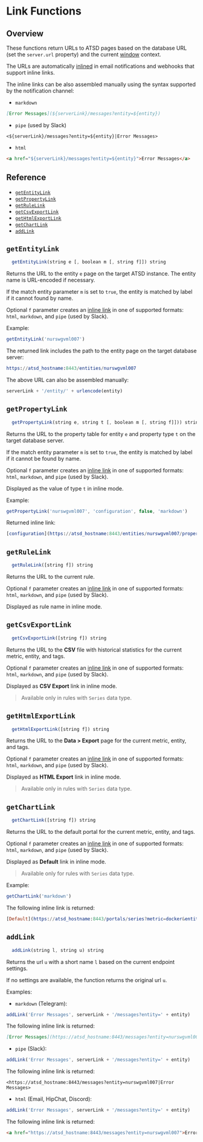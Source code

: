 # Link Functions

## Overview

These functions return URLs to ATSD pages based on the database URL (set the `server.url` property) and the current [window](window.md) context.

The URLs are automatically [inlined](links.md#inline-links) in email notifications and webhooks that support inline links.

The inline links can be also assembled manually using the syntax supported by the notification channel:

* `markdown`

```markdown
[Error Messages](${serverLink}/messages?entity=${entity})
```

* `pipe` (used by Slack)

```ls
<${serverLink}/messages?entity=${entity}|Error Messages>
```

* `html`

```html
<a href="${serverLink}/messages?entity=${entity}">Error Messages</a>
```

## Reference

* [`getEntityLink`](#getentitylink)
* [`getPropertyLink`](#getpropertylink)
* [`getRuleLink`](#getrulelink)
* [`getCsvExportLink`](#getcsvexportlink)
* [`getHtmlExportLink`](#gethtmlexportlink)
* [`getChartLink`](#getchartlink)
* [`addLink`](#addlink)

## `getEntityLink`

```javascript
  getEntityLink(string e [, boolean m [, string f]]) string
```

Returns the URL to the entity `e` page on the target ATSD instance. The entity name is URL-encoded if necessary.

If the match entity parameter `m` is set to `true`, the entity is matched by label if it cannot found by name.

Optional `f` parameter creates an [inline link](links.md#inline-links) in one of supported formats: `html`, `markdown`, and `pipe` (used by Slack).

Example:

```javascript
getEntityLink('nurswgvml007')
```

The returned link includes the path to the entity page on the target database server:

```elm
https://atsd_hostname:8443/entities/nurswgvml007
```

The above URL can also be assembled manually:

```javascript
serverLink + '/entity/' + urlencode(entity)
```

## `getPropertyLink`

```javascript
  getPropertyLink(string e, string t [, boolean m [, string f]])) string
```

Returns the URL to the property table for entity `e` and property type `t` on the target database server.

If the match entity parameter `m` is set to `true`, the entity is matched by label if it cannot be found by name.

Optional `f` parameter creates an [inline link](links.md#inline-links) in one of supported formats: `html`, `markdown`, and `pipe` (used by Slack).

Displayed as the value of type `t` in inline mode.

Example:

```javascript
getPropertyLink('nurswgvml007', 'configuration', false, 'markdown')
```

Returned inline link:

```elm
[configuration](https://atsd_hostname:8443/entities/nurswgvml007/properties?type=configuration)
```

## `getRuleLink`

```javascript
  getRuleLink([string f]) string
```

Returns the URL to the current rule.

Optional `f` parameter creates an [inline link](links.md#inline-links) in one of supported formats: `html`, `markdown`, and `pipe` (used by Slack).

Displayed as rule name in inline mode.

## `getCsvExportLink`

```javascript
  getCsvExportLink([string f]) string
```

Returns the URL to the **CSV** file with historical statistics for the current metric, entity, and tags.

Optional `f` parameter creates an [inline link](links.md#inline-links) in one of supported formats: `html`, `markdown`, and `pipe` (used by Slack).

Displayed as **CSV Export** link in inline mode.

> Available only in rules with `Series` data type.

## `getHtmlExportLink`

```javascript
  getHtmlExportLink([string f]) string
```

Returns the URL to the **Data > Export** page for the current metric, entity, and tags.

Optional `f` parameter creates an [inline link](links.md#inline-links) in one of supported formats: `html`, `markdown`, and `pipe` (used by Slack).

Displayed as **HTML Export** link in inline mode.

> Available only in rules with `Series` data type.

## `getChartLink`

```javascript
  getChartLink([string f]) string
```

Returns the URL to the default portal for the current metric, entity, and tags.

Optional `f` parameter creates an [inline link](links.md#inline-links) in one of supported formats: `html`, `markdown`, and `pipe` (used by Slack).

Displayed as **Default** link in inline mode.

> Available only for rules with `Series` data type.

Example:

```javascript
getChartLink('markdown')
```

The following inline link is returned:

```elm
[Default](https://atsd_hostname:8443/portals/series?metric=docker&entity=nurswgvml007...)
```

## `addLink`

```javascript
  addLink(string l, string u) string
```

Returns the url `u` with a short name `l` based on the current endpoint settings.

If no settings are available, the function returns the original url `u`.

Examples:

* `markdown` (Telegram):

```javascript
addLink('Error Messages', serverLink + '/messages?entity=' + entity)
```

The following inline link is returned:

```markdown
[Error Messages](https://atsd_hostname:8443/messages?entity=nurswgvml007)
```

* `pipe` (Slack):

```javascript
addLink('Error Messages', serverLink + '/messages?entity=' + entity)
```

The following inline link is returned:

```ls
<https://atsd_hostname:8443/messages?entity=nurswgvml007|Error Messages>
```

* `html` (Email, HipChat, Discord):

```javascript
addLink('Error Messages', serverLink + '/messages?entity=' + entity)
```

The following inline link is returned:

```html
<a href="https://atsd_hostname:8443/messages?entity=nurswgvml007">Error Messages</a>
```
